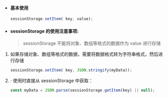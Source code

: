 

* #### 基本使用

  ```js
  sessionStorage.setItem( key, value);
  ```


* #### sessionStorage 的使用注意事项:

  > sessionStorage 不能将对象、数组等格式的数据作为 value 进行存储

1. 如果存储对象、数组等格式的数据，需要将数据格式转为字符串格式，然后进行存储

   ```js
   sessionStorage.setItem( key, JSON.stringify(myData));
   ```

2. · 使用时直接从 sessionStorage 中获取：

   ```js
   const myData = JSON.parse(sessionStorage.getItem(key) || null);
   ```


